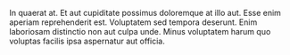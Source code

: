 In quaerat at. Et aut cupiditate possimus doloremque at illo aut. Esse enim aperiam reprehenderit est. Voluptatem sed tempora deserunt. Enim laboriosam distinctio non aut culpa unde. Minus voluptatem harum quo voluptas facilis ipsa aspernatur aut officia.